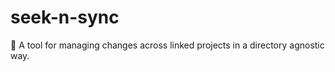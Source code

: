 # seek-n-sync
:mag_right: A tool for managing changes across linked projects in a directory agnostic way.
